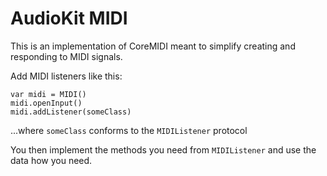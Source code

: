 # AudioKit MIDI

This is an implementation of CoreMIDI meant to simplify creating and responding to MIDI signals. 

Add MIDI listeners like this:
 ```
var midi = MIDI()
midi.openInput()
midi.addListener(someClass)
 ```
 ...where `someClass` conforms to the `MIDIListener` protocol

You then implement the methods you need from `MIDIListener` and use the data how you need.
